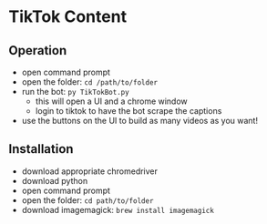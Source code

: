 # TikTok Content

## Operation
- open command prompt
- open the folder: `cd /path/to/folder`
- run the bot: `py TikTokBot.py`
    - this will open a UI and a chrome window
    - login to tiktok to have the bot scrape the captions
- use the buttons on the UI to build as many videos as you want!

## Installation
- download appropriate chromedriver
- download python
- open command prompt
- open the folder: `cd path/to/folder`
- download imagemagick: `brew install imagemagick`
